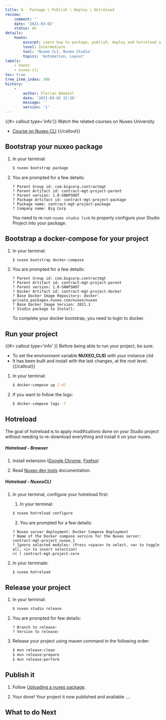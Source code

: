 ```yaml
---
title: 4 - Package \ Publish \ Deploy \ Hotreload
review:
    comment: ''
    date: '2021-03-02'
    status: ok
details:
    howto:
        excerpt: Learn how to package, publish, deploy and hotreload a project.
        level: Intermediate
        tool: 'Nuxeo CLI, Nuxeo Studio'
        topics: 'Automation, Layout'
labels:
    - howto
    - nuxeo-cli
toc: true
tree_item_index: 300
history:
    -
        author: Florian Bématol
        date: '2021-03-02 15:26'
        message: ''
        version: '1'  
---
```


{{#> callout type='info'}}
Watch the related courses on Nuxeo University
- [Course on Nuxeo CLI](https://university.nuxeo.com/learn/public/course/view/elearning/83/NuxeoDevTools)
{{/callout}}

## Bootstrap your nuxeo package

1.  In your terminal:

    ```bash
    $ nuxeo bootstrap package
    ```

2.  You are prompted for a few details:

    ```
    ? Parent Group id: com.bigcorp.contractmgt
    ? Parent Artifact id: contract-mgt-project-parent
    ? Parent version: 1.0-SNAPSHOT
    ? Package Artifact id: contract-mgt-project-package
    ? Package name: contract-mgt-project-package
    ? Company name: Big Corp
    ```

    You need to re-run `nuxeo studio link` to properly configure your Studio Project into your package.

## Bootstrap a docker-compose for your project

1.  In your terminal:

    ```bash
    $ nuxeo bootstrap docker-compose
    ```

2.  You are prompted for a few details:

    ```
    ? Parent Group id: com.bigcorp.contractmgt
    ? Parent Artifact id: contract-mgt-project-parent
    ? Parent version: 1.0-SNAPSHOT
    ? Docker Artifact id: contract-mgt-project-docker
    ? Base Docker Image Repository: docker-private.packages.nuxeo.com/nuxeo/nuxeo
    ? Base Docker Image Version: 2021.1
    ? Studio package to Install: 
    ```
    
    To complete your docker bootstrap, you need to login to docker. 

## Run your project

{{#> callout type='info' }}
Before being able to run your project, be sure:
  * To set the environment variable **NUXEO_CLID** with your instance clid
  * It has been built and install with the last changes, at the root level.
{{/callout}} 
    
1.  In your terminal:

    ```bash
    $ docker-compose up [-d]
    ```

2.  If you want to follow the logs:

    ```bash
    $ docker-compose logs -f
    ```

## Hotreload

The goal of hotreload is to apply modifications done on your Studio project without needing to re-download everything and install it on your nuxeo.

##### Hotreload - Browser

1.  Install extension ([Google Chrome](https://chrome.google.com/webstore/detail/nuxeo-dev-tools/kncphbjdicjganncpalklkllihdidcmh?hl=en), [Firefox](https://addons.mozilla.org/fr/firefox/addon/nuxeo-dev-tools/))

2.  Read [Nuxeo dev tools](https://doc.nuxeo.com/nxdoc/nuxeo-dev-tools-extension/) documentation.

##### Hotreload - NuxeoCLI

1.  In your terminal, configure your hotreload first:

    1.  In your terminal:

    ```bash
    $ nuxeo hotreload configure
    ```

    2.  You are prompted for a few details:
    
    ```
    ? Nuxeo server deployment: Docker Compose Deployment
    ? Name of the Docker compose service for the Nuxeo server: contract-mgt-project_nuxeo_1
    ? Ignore selected modules: (Press <space> to select, <a> to toggle all, <i> to invert selection)
    >( ) contract-mgt-project-core
    ```

2.  In your terminale:

    ```bash
    $ nuxeo hotreload
    ```

## Release your project

1.  In your terminal:

    ```bash
    $ nuxeo studio release
    ```

2.  You are prompted for few details:

    ```
    ? Branch to release: 
    ? Version to release: 
    ```

3.  Release your project using maven command in the following order:

    ```bash
    $ mvn release:clean
    $ mvn release:prepare
    $ mvn release:perform
    ```

## Publish it

1.  Follow [Uploading a nuxeo package](https://doc.nuxeo.com/studio/delivering-a-customization-package-through-the-nuxeo-marketplace/#uploading-a-nuxeo-package). 

2.  Your done! Your project it now published and available ....

## What to do Next


